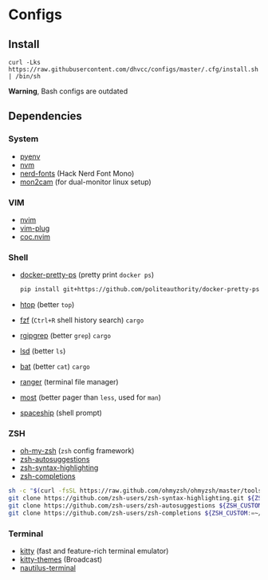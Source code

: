 # Configs

## Install

```shell
curl -Lks https://raw.githubusercontent.com/dhvcc/configs/master/.cfg/install.sh | /bin/sh
```

**Warning**, Bash configs are outdated

## Dependencies

### System

- [pyenv](https://github.com/pyenv/pyenv-installer)
- [nvm](https://github.com/nvm-sh/nvm)
- [nerd-fonts](https://github.com/ryanoasis/nerd-fonts) (Hack Nerd Font Mono)
- [mon2cam](https://github.com/ShayBox/Mon2Cam) (for dual-monitor linux setup)

### VIM

- [nvim](https://github.com/theniceboy/nvim)
- [vim-plug](https://github.com/junegunn/vim-plug)
- [coc.nvim](https://github.com/neoclide/coc.nvim)

### Shell

- [docker-pretty-ps](https://github.com/politeauthority/docker-pretty-ps) (pretty print `docker ps`)

    ```bash
    pip install git+https://github.com/politeauthority/docker-pretty-ps.git#egg=docker-pretty-ps --upgrade
    ```

- [htop](https://github.com/htop-dev/htop/) (better `top`)
- [fzf](https://github.com/junegunn/fzf) (`Ctrl+R` shell history search) `cargo`
- [rgipgrep](https://github.com/BurntSushi/ripgrep) (better `grep`) `cargo`
- [lsd](https://github.com/Peltoche/lsd) (better `ls`)
- [bat](https://github.com/sharkdp/bat) (better `cat`) `cargo`
- [ranger](https://github.com/ranger/ranger) (terminal file manager)
- [most](http://www.jedsoft.org/most/) (better pager than `less`, used for `man`)
- [spaceship](https://github.com/denysdovhan/spaceship-prompt) (shell prompt)

### ZSH

- [oh-my-zsh](https://github.com/ohmyzsh/ohmyzsh) (`zsh` config framework)
- [zsh-autosuggestions](https://github.com/zsh-users/zsh-autosuggestions)
- [zsh-syntax-highlighting](https://github.com/zsh-users/zsh-syntax-highlighting)
- [zsh-completions](https://github.com/zsh-users/zsh-completions)

```bash
sh -c "$(curl -fsSL https://raw.github.com/ohmyzsh/ohmyzsh/master/tools/install.sh)"
git clone https://github.com/zsh-users/zsh-syntax-highlighting.git ${ZSH_CUSTOM:-~/.oh-my-zsh/custom}/plugins/zsh-syntax-highlighting
git clone https://github.com/zsh-users/zsh-autosuggestions ${ZSH_CUSTOM:-~/.oh-my-zsh/custom}/plugins/zsh-autosuggestions
git clone https://github.com/zsh-users/zsh-completions ${ZSH_CUSTOM:=~/.oh-my-zsh/custom}/plugins/zsh-completions
```

### Terminal

- [kitty](https://github.com/kovidgoyal/kitty) (fast and feature-rich terminal emulator)
- [kitty-themes](https://github.com/dexpota/kitty-themes) (Broadcast)
- [nautilus-terminal](https://github.com/flozz/nautilus-terminal#ubuntu-2004-and-later)
